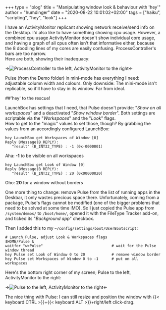 +++
type = "blog"
title = "Manipulating window look & behaviour with 'hey'"
author = "humdinger"
date = "2020-08-22 10:01:02+02:00"
tags = ["haiku", "scripting", "hey", "look"]
+++

I have an ActivityMonitor replicant showing network receive/send info on the Desktop. I'd also like to have something showing cpu usage. However, a combined cpu usage ActivityMonitor doesn't show individual core usage, and having a graph of all cpus often isn't that informative either, because the 8 doodling lines of my cores are easily confusing. ProcessController's bars are too narrow.   
Here are both, showing their inadequacy:

->![ProcessController to the left, ActivityMonitor to the right](https://www.haiku-os.org/files/blog/humdinger/ProcessController+ActivityMonitor.png)<-

Pulse (from the Demo folder) in mini-mode has everything I need: adjustable column width and colours. Only downside: The mini-mode isn't replicable, so it'll have to stay in its window. Far from ideal.

##'hey' to the rescue!

LaunchBox has settings that I need, that Pulse doesn't provide: "*Show on all workspaces*" and a deactivated "*Show window border*". Both settings are scriptable via the "*Workspaces*" and the "*Look*" flags.   
How to get to the "magic" values to set those, though? By grabbing the values from an accordingly configured LaunchBox:

    hey LaunchBox get Workspaces of Window [0]
    Reply BMessage(B_REPLY):
       "result" (B_INT32_TYPE) : -1 (0x-0000001)

Aha: **-1** to be visible on all workspaces

    hey LaunchBox get Look of Window [0]
    Reply BMessage(B_REPLY):
       "result" (B_INT32_TYPE) : 20 (0x00000020)

Oho: **20** for a window without borders

One more thing to change: remove Pulse from the list of running apps in the Deskbar, it only wastes precious space there. Unfortunately, coming from a package, Pulse's flags cannot be modified (one of the bigger problems that need to be solved at some time IMO). So I just copied the Pulse app from `/system/demos/` to `/boot/home/`, opened it with the FileType Tracker add-on, and ticked its "*Background app*" checkbox.

Then I added this to my `~/config/settings/boot/UserBootscript`:

    # Launch Pulse, adjust Look & Workspaces flags
    $HOME/Pulse &
    waitfor "w>Pulse"                               # wait for the Pulse window thread
    hey Pulse set Look of Window 0 to 20            # remove window border
    hey Pulse set Workspaces of Window 0 to -1      # put on all workspaces

Here's the bottom right corner of my screen; Pulse to the left, ActivityMonitor to the right:

->![Pulse to the left, ActivityMonitor to the right](https://www.haiku-os.org/files/blog/humdinger/Pulse+ActivityMonitor.png)<-

The nice thing with Pulse: I can still resize and position the window with {{< keyboard CTRL >}}+{{< keyboard ALT >}}+right/left click-drag.
